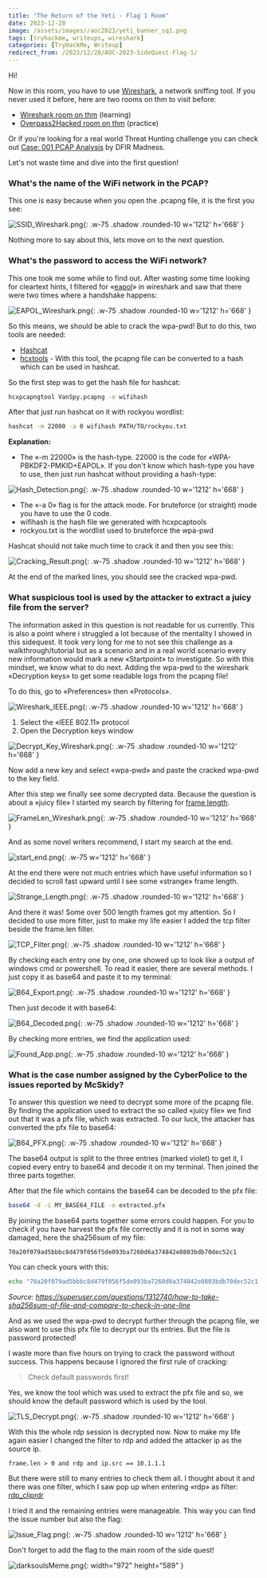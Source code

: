 ```yaml
---
title: "The Return of the Yeti - Flag 1 Room"
date: 2023-12-28
image: /assets/images//aoc2023/yeti_banner_sq1.png
tags: [tryhackme, writeups, wireshark]
categories: [TryHackMe, Writeup]
redirect_from: /2023/12/28/AOC-2023-SideQuest-Flag-1/
---
```


Hi!

Now in this room, you have to use [Wireshark](https://www.wireshark.org/), a network sniffing tool. If you never used it before, here are two rooms on thm to visit before:

- [Wireshark room on thm](https://tryhackme.com/room/wireshark) (learning)
- [Overpass2Hacked room on thm](https://tryhackme.com/room/overpass2hacked)
  (practice)

Or if you're looking for a real world Threat Hunting challenge you can check out
[Case: 001 PCAP Analysis](https://dfirmadness.com/case-001-pcap-analysis/) by
DFIR Madness.

Let's not waste time and dive into the first question!

### What's the name of the WiFi network in the PCAP?

This one is easy because when you open the .pcapng file, it is the first you
see:

![SSID_Wireshark.png](/assets/images/aoc2023/SSID_Wireshark.png){: .w-75 .shadow .rounded-10 w='1212' h='668' }

Nothing more to say about this, lets move on to the next question.

### What's the password to access the WiFi network?

This one took me some while to find out. After wasting some time looking for
cleartext hints, I filtered for
«[eapol](https://www.wireshark.org/docs/dfref/e/eapol.html)» in wireshark and
saw that there were two times where a handshake happens:

![EAPOL_Wireshark.png](/assets/images/aoc2023/EAPOL_Wireshark.png){: .w-75 .shadow .rounded-10 w='1212' h='668' }

So this means, we should be able to crack the wpa-pwd! But to do this, two tools
are needed:

- [Hashcat](https://hashcat.net/hashcat/)
- [hcxtools](https://github.com/ZerBea/hcxtools) - With this tool, the pcapng
  file can be converted to a hash which can be used in hashcat.

So the first step was to get the hash file for hashcat:

```bash
hcxpcapngtool VanSpy.pcapng -o wifihash
```

After that just run hashcat on it with rockyou wordlist:

```bash
hashcat -m 22000 -a 0 wifihash PATH/TO/rockyou.txt
```

**Explanation:**

- The «-m 22000» is the hash-type. 22000 is the code for
  «WPA-PBKDF2-PMKID+EAPOL». If you don't know which hash-type you have to use,
  then just run hashcat without providing a hash-type:

![Hash_Detection.png](/assets/images/aoc2023/Hash_Detection.png){: .w-75 .shadow .rounded-10 w='1212' h='668' }

- The «-a 0» flag is for the attack mode. For bruteforce (or straight) mode you
  have to use the 0 code.
- wifihash is the hash file we generated with hcxpcaptools
- rockyou.txt is the wordlist used to bruteforce the wpa-pwd

Hashcat should not take much time to crack it and then you see this:

![Cracking_Result.png](/assets/images/aoc2023/Cracking_Result.png){: .w-75 .shadow .rounded-10 w='1212' h='668' }

At the end of the marked lines, you should see the cracked wpa-pwd.

### What suspicious tool is used by the attacker to extract a juicy file from the server?

The information asked in this question is not readable for us currently. This is
also a point where i struggled a lot because of the mentality I showed in this
sidequest. It took very long for me to not see this challenge as a
walkthrough/tutorial but as a scenario and in a real world scenario every new
information would mark a new «Startpoint» to investigate. So with this mindset,
we know what to do next. Adding the wpa-pwd to the wireshark «Decryption keys»
to get some readable logs from the pcapng file!

To do this, go to «Preferences» then «Protocols».

![Wireshark_IEEE.png](/assets/images/aoc2023/Wireshark_IEEE.png){: .w-75 .shadow .rounded-10 w='1212' h='668' }

1. Select the «IEEE 802.11» protocol
2. Open the Decryption keys window

![Decrypt_Key_Wireshark.png](/assets/images/aoc2023/Decrypt_Key_Wireshark.png){: .w-75 .shadow .rounded-10 w='1212' h='668' }

Now add a new key and select «wpa-pwd» and paste the cracked wpa-pwd to the key
field.

After this step we finally see some decrypted data. Because the question is
about a «juicy file» I started my search by filtering for
[frame length](https://www.wireshark.org/docs/dfref/f/frame.html).

![FrameLen_Wireshark.png](/assets/images/aoc2023/FrameLen_Wireshark.png){: .w-75 .shadow .rounded-10 w='1212' h='668' }

And as some novel writers recommend, I start my search at the end.

![start_end.png](/assets/images/aoc2023/start_end.png){: .w-75 w='1212' h='668' }

At the end there were not much entries which have useful information so I
decided to scroll fast upward until I see some «strange» frame length.

![Strange_Length.png](/assets/images/aoc2023/Strange_Length.png){: .w-75 .shadow .rounded-10 w='1212' h='668' }

And there it was! Some over 500 length frames got my attention. So I decided to
use more filter, just to make my life easier I added the tcp filter beside the
frame.len filter.

![TCP_Filter.png](/assets/images/aoc2023/TCP_Filter.png){: .w-75 .shadow .rounded-10 w='1212' h='668' }

By checking each entry one by one, one showed up to look like a output of
windows cmd or powershell. To read it easier, there are several methods. I just
copy it as base64 and paste it to my terminal:

![B64_Export.png](/assets/images/aoc2023/B64_Export.png){: .w-75 .shadow .rounded-10 w='1212' h='668' }

Then just decode it with base64:

![B64_Decoded.png](/assets/images/aoc2023/B64_Decoded.png){: .w-75 .shadow .rounded-10 w='1212' h='668' }

By checking more entries, we find the application used:

![Found_App.png](/assets/images/aoc2023/Found_App.png){: .w-75 .shadow .rounded-10 w='1212' h='668' }

### What is the case number assigned by the CyberPolice to the issues reported by McSkidy?

To answer this question we need to decrypt some more of the pcapng file. By
finding the application used to extract the so called «juicy file» we find out
that it was a pfx file, which was extracted. To our luck, the attacker has
converted the pfx file to base64:

![B64_PFX.png](/assets/images/aoc2023/B64_PFX.png){: .w-75 .shadow .rounded-10 w='1212' h='668' }

The base64 output is split to the three entries (marked violet) to get it, I
copied every entry to base64 and decode it on my terminal. Then joined the three
parts together.

After that the file which contains the base64 can be decoded to the pfx file:

```bash
base64 -d -i MY_BASE64_FILE -o extracted.pfx
```

By joining the base64 parts together some errors could happen. For you to check
if you have harvest the pfx file correctly and it is not in some way damaged,
here the sha256sum of my file:

```
70a20f079ad5bbbc8d479f056f5de093ba7260d6a374842e0803bdb70dec52c1
```

You can check yours with this:

```bash
echo "70a20f079ad5bbbc8d479f056f5de093ba7260d6a374842e0803bdb70dec52c1 YOUR_FILE.PFX" | sha256sum -c
```

_Source:
https://superuser.com/questions/1312740/how-to-take-sha256sum-of-file-and-compare-to-check-in-one-line_

And as we used the wpa-pwd to decrypt further through the pcapng file, we also
want to use this pfx file to decrypt our tls entries. But the file is password
protected!

I waste more than five hours on trying to crack the password without success.
This happens because I ignored the first rule of cracking:

> Check default passwords first!

Yes, we know the tool which was used to extract the pfx file and so, we should
know the default password which is used by the tool.

![TLS_Decrypt.png](/assets/images/aoc2023/TLS_Decrypt.png){: .w-75 .shadow .rounded-10 w='1212' h='668' }

With this the whole rdp session is decrypted now. Now to make my life again
easier I changed the filter to rdp and added the attacker ip as the source ip.

```
frame.len > 0 and rdp and ip.src == 10.1.1.1
```

But there were still to many entries to check them all. I thought about it and
there was one filter, which I saw pop up when entering «rdp» as filter:
[rdp_cliprdr](https://www.wireshark.org/docs/dfref/r/rdp_cliprdr.html)

I tried it and the remaining entries were manageable. This way you can find the
issue number but also the flag:

![Issue_Flag.png](/assets/images/aoc2023/Issue_Flag.png){: .w-75 .shadow .rounded-10 w='1212' h='668' }

Don't forget to add the flag to the main room of the side quest!

![darksoulsMeme.png](/assets/images/darksoulsMeme.png){: width="972" height="589" }
